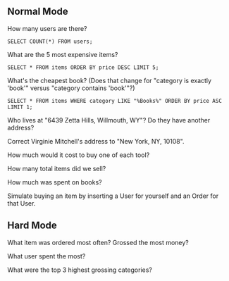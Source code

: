 ## Normal Mode

How many users are there?

`SELECT COUNT(*) FROM users;`

What are the 5 most expensive items?

`SELECT * FROM items ORDER BY price DESC LIMIT 5;`

What's the cheapest book? (Does that change for "category is exactly 'book'" versus "category contains 'book'"?)

`SELECT * FROM items WHERE category LIKE "%Books%" ORDER BY price ASC LIMIT 1;`


Who lives at "6439 Zetta Hills, Willmouth, WY"? Do they have another address?

Correct Virginie Mitchell's address to "New York, NY, 10108".

How much would it cost to buy one of each tool?

How many total items did we sell?

How much was spent on books?

Simulate buying an item by inserting a User for yourself and an Order for that User.

## Hard Mode

What item was ordered most often? Grossed the most money?

What user spent the most?

What were the top 3 highest grossing categories?
